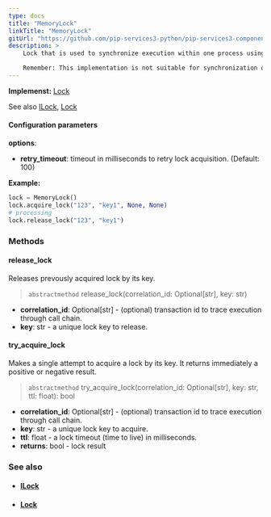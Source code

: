 ```yaml
---
type: docs
title: "MemoryLock"
linkTitle: "MemoryLock"
gitUrl: "https://github.com/pip-services3-python/pip-services3-components-python"
description: >
    Lock that is used to synchronize execution within one process using shared memory.

    Remember: This implementation is not suitable for synchronization of distributed processes.
---
```


**Implemenst:** [Lock](../lock)

See also [ILock](../ilock), [Lock](../lock)

#### Configuration parameters
**options**:
- **retry_timeout**: timeout in milliseconds to retry lock acquisition. (Default: 100)


**Example:**
```python
lock = MemoryLock()
lock.acquire_lock("123", "key1", None, None)
# processing
lock.release_lock("123", "key1")

```


### Methods

#### release_lock
Releases prevously acquired lock by its key.

> `abstractmethod` release_lock(correlation_id: Optional[str], key: str)

- **correlation_id**: Optional[str] - (optional) transaction id to trace execution through call chain.
- **key**: str - a unique lock key to release.


#### try_acquire_lock
Makes a single attempt to acquire a lock by its key.
It returns immediately a positive or negative result.

> `abstractmethod` try_acquire_lock(correlation_id: Optional[str], key: str, ttl: float): bool

- **correlation_id**: Optional[str] - (optional) transaction id to trace execution through call chain.
- **key**: str - a unique lock key to acquire.
- **ttl**: float - a lock timeout (time to live) in milliseconds.
- **returns**: bool - lock result


### See also
- #### [ILock](../ilock)
- #### [Lock](../lock)
